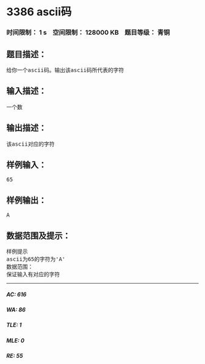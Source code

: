 # 3386 ascii码   
### 时间限制： 1 s&nbsp;&nbsp;&nbsp;&nbsp;空间限制： 128000 KB&nbsp;&nbsp;&nbsp;&nbsp;题目等级： 青铜  
## 题目描述：  

<pre>
给你一个ascii码。输出该ascii码所代表的字符
</pre>
  
  
## 输入描述：  

<pre>
一个数
</pre>
  
  
## 输出描述：  

<pre>
该ascii对应的字符
</pre>
  
  
## 样例输入：  

<pre>
65
</pre>
  
  
## 样例输出：  

<pre>
A
</pre>
  
  
## 数据范围及提示：  

<pre>
样例提示
ascii为65的字符为'A'
数据范围：
保证输入有对应的字符
</pre>
  
  
***  

##### AC: 616  
##### WA: 86  
##### TLE: 1  
##### MLE: 0  
##### RE: 55  
